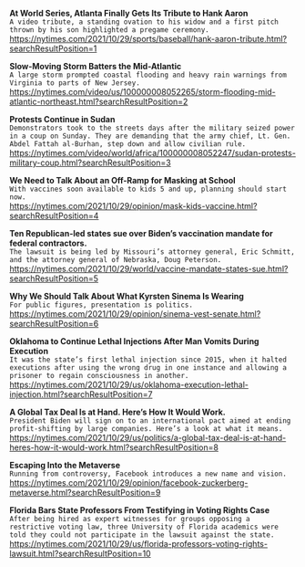 **At World Series, Atlanta Finally Gets Its Tribute to Hank Aaron**\
`A video tribute, a standing ovation to his widow and a first pitch thrown by his son highlighted a pregame ceremony.`\
https://nytimes.com/2021/10/29/sports/baseball/hank-aaron-tribute.html?searchResultPosition=1

**Slow-Moving Storm Batters the Mid-Atlantic**\
`A large storm prompted coastal flooding and heavy rain warnings from Virginia to parts of New Jersey.`\
https://nytimes.com/video/us/100000008052265/storm-flooding-mid-atlantic-northeast.html?searchResultPosition=2

**Protests Continue in Sudan**\
`Demonstrators took to the streets days after the military seized power in a coup on Sunday. They are demanding that the army chief, Lt. Gen. Abdel Fattah al-Burhan, step down and allow civilian rule.`\
https://nytimes.com/video/world/africa/100000008052247/sudan-protests-military-coup.html?searchResultPosition=3

**We Need to Talk About an Off-Ramp for Masking at School**\
`With vaccines soon available to kids 5 and up, planning should start now.`\
https://nytimes.com/2021/10/29/opinion/mask-kids-vaccine.html?searchResultPosition=4

**Ten Republican-led states sue over Biden’s vaccination mandate for federal contractors.**\
`The lawsuit is being led by Missouri’s attorney general, Eric Schmitt, and the attorney general of Nebraska, Doug Peterson.`\
https://nytimes.com/2021/10/29/world/vaccine-mandate-states-sue.html?searchResultPosition=5

**Why We Should Talk About What Kyrsten Sinema Is Wearing**\
`For public figures, presentation is politics.`\
https://nytimes.com/2021/10/29/opinion/sinema-vest-senate.html?searchResultPosition=6

**Oklahoma to Continue Lethal Injections After Man Vomits During Execution**\
`It was the state’s first lethal injection since 2015, when it halted executions after using the wrong drug in one instance and allowing a prisoner to regain consciousness in another.`\
https://nytimes.com/2021/10/29/us/oklahoma-execution-lethal-injection.html?searchResultPosition=7

**A Global Tax Deal Is at Hand. Here’s How It Would Work.**\
`President Biden will sign on to an international pact aimed at ending profit-shifting by large companies. Here’s a look at what it means.`\
https://nytimes.com/2021/10/29/us/politics/a-global-tax-deal-is-at-hand-heres-how-it-would-work.html?searchResultPosition=8

**Escaping Into the Metaverse**\
`Running from controversy, Facebook introduces a new name and vision.`\
https://nytimes.com/2021/10/29/opinion/facebook-zuckerberg-metaverse.html?searchResultPosition=9

**Florida Bars State Professors From Testifying in Voting Rights Case**\
`After being hired as expert witnesses for groups opposing a restrictive voting law, three University of Florida academics were told they could not participate in the lawsuit against the state.`\
https://nytimes.com/2021/10/29/us/florida-professors-voting-rights-lawsuit.html?searchResultPosition=10

